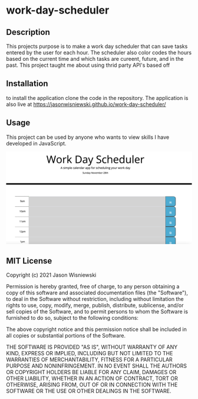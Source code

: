 # work-day-scheduler
## Description
This projects purpose is to make a work day scheduler that can save tasks entered by the user for each hour.  The scheduler also color codes the hours based on the current time and which tasks are cureent, future, and in the past.  This project taught me about using thrid party API's based off 

## Installation
to install the application clone the code in the repository.  The application is also live at 
https://jasonwisniewski.github.io/work-day-scheduler/

## Usage
This project can be used by anyone who wants to view skills I have developed in JavaScript.

<img src="./assets/images/screen-shot.png">

## MIT License

Copyright (c) 2021 Jason Wisniewski

Permission is hereby granted, free of charge, to any person obtaining a copy
of this software and associated documentation files (the "Software"), to deal
in the Software without restriction, including without limitation the rights
to use, copy, modify, merge, publish, distribute, sublicense, and/or sell
copies of the Software, and to permit persons to whom the Software is
furnished to do so, subject to the following conditions:

The above copyright notice and this permission notice shall be included in all
copies or substantial portions of the Software.

THE SOFTWARE IS PROVIDED "AS IS", WITHOUT WARRANTY OF ANY KIND, EXPRESS OR
IMPLIED, INCLUDING BUT NOT LIMITED TO THE WARRANTIES OF MERCHANTABILITY,
FITNESS FOR A PARTICULAR PURPOSE AND NONINFRINGEMENT. IN NO EVENT SHALL THE
AUTHORS OR COPYRIGHT HOLDERS BE LIABLE FOR ANY CLAIM, DAMAGES OR OTHER
LIABILITY, WHETHER IN AN ACTION OF CONTRACT, TORT OR OTHERWISE, ARISING FROM,
OUT OF OR IN CONNECTION WITH THE SOFTWARE OR THE USE OR OTHER DEALINGS IN THE
SOFTWARE.
